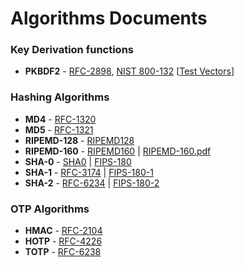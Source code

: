 # Algorithms Documents

### Key Derivation functions
* **PKBDF2** - [RFC-2898](rfc2898.txt), [NIST 800-132](NISTSpecialPublication_800-132.pdf) [[Test Vectors](rfc6070.txt)]

### Hashing Algorithms
* **MD4** - [RFC-1320](rfc1320.txt)
* **MD5** - [RFC-1321](rfc1321.txt)
* **RIPEMD-128** - [RIPEMD128](ripemd128.txt)
* **RIPEMD-160** - [RIPEMD160](ripemd160.txt) | [RIPEMD-160.pdf](RIPEMD-160.pdf)
* **SHA-0** - [SHA0](SHA0.txt) | [FIPS-180](FIPS-180_SHA0_(1993).pdf)
* **SHA-1** - [RFC-3174](rfc3174.txt) | [FIPS-180-1](FIPS-180-1_SHA1_(1995).pdf)
* **SHA-2** - [RFC-6234](rfc6234.txt) | [FIPS-180-2](FIPS-180-2_SHA-2_(2002+2004).pdf)

### OTP Algorithms
* **HMAC** - [RFC-2104](rfc2104.txt)
* **HOTP** - [RFC-4226](rfc4226.txt)
* **TOTP** - [RFC-6238](rfc6238.txt)
